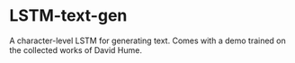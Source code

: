 # LSTM-text-gen
A character-level LSTM for generating text. Comes with a demo trained on the collected works of David Hume.

